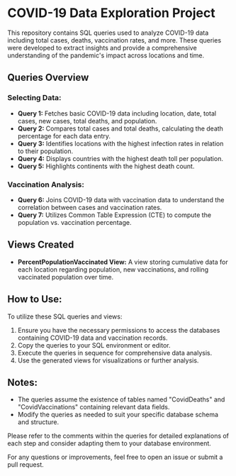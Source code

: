 # COVID-19 Data Exploration Project

This repository contains SQL queries used to analyze COVID-19 data including total cases, deaths, vaccination rates, and more. These queries were developed to extract insights and provide a comprehensive understanding of the pandemic's impact across locations and time.

## Queries Overview

### Selecting Data:

- **Query 1:** Fetches basic COVID-19 data including location, date, total cases, new cases, total deaths, and population.
- **Query 2:** Compares total cases and total deaths, calculating the death percentage for each data entry.
- **Query 3:** Identifies locations with the highest infection rates in relation to their population.
- **Query 4:** Displays countries with the highest death toll per population.
- **Query 5:** Highlights continents with the highest death count.

### Vaccination Analysis:

- **Query 6:** Joins COVID-19 data with vaccination data to understand the correlation between cases and vaccination rates.
- **Query 7:** Utilizes Common Table Expression (CTE) to compute the population vs. vaccination percentage.

## Views Created

- **PercentPopulationVaccinated View:** A view storing cumulative data for each location regarding population, new vaccinations, and rolling vaccinated population over time.

## How to Use:

To utilize these SQL queries and views:

1. Ensure you have the necessary permissions to access the databases containing COVID-19 data and vaccination records.
2. Copy the queries to your SQL environment or editor.
3. Execute the queries in sequence for comprehensive data analysis.
4. Use the generated views for visualizations or further analysis.

## Notes:

- The queries assume the existence of tables named "CovidDeaths" and "CovidVaccinations" containing relevant data fields.
- Modify the queries as needed to suit your specific database schema and structure.

Please refer to the comments within the queries for detailed explanations of each step and consider adapting them to your database environment.

For any questions or improvements, feel free to open an issue or submit a pull request.

